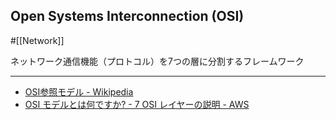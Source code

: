 ## Open Systems Interconnection (OSI)
#[[Network]]

ネットワーク通信機能（プロトコル）を7つの層に分割するフレームワーク

---
- [OSI参照モデル - Wikipedia](https://ja.wikipedia.org/wiki/OSI%E5%8F%82%E7%85%A7%E3%83%A2%E3%83%87%E3%83%AB)
- [OSI モデルとは何ですか? - 7 OSI レイヤーの説明 - AWS](https://aws.amazon.com/jp/what-is/osi-model/)